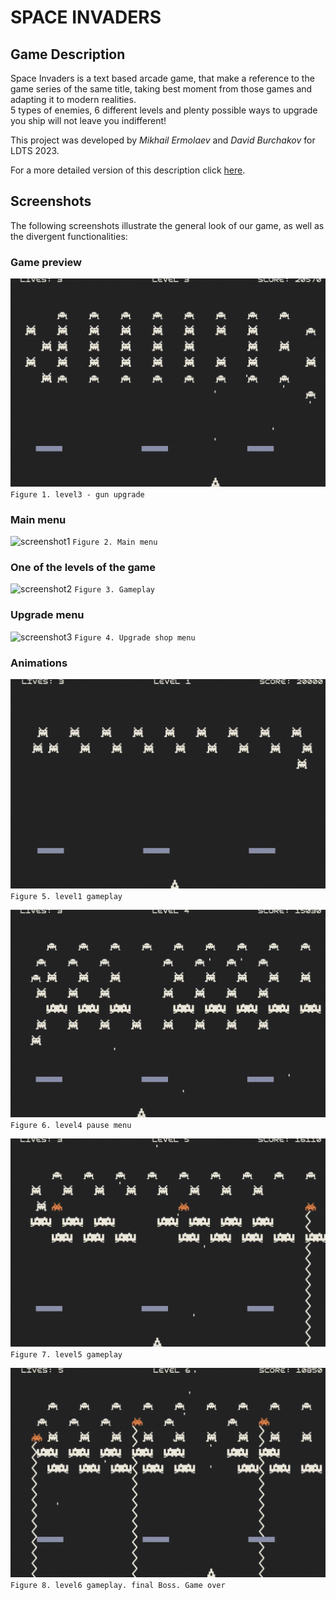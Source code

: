 # SPACE INVADERS

## Game Description

Space Invaders is a text based arcade game,
that make a reference to the game series of
the same title, taking best moment from those games
and adapting it to modern realities.\
5 types of enemies, 6 different levels and plenty possible ways to upgrade you ship 
will not leave you indifferent!

This project was developed by *Mikhail Ermolaev* and *David Burchakov* for LDTS 2023.

For a more detailed version of this description click [here](./docs/README.md).


## Screenshots

The following screenshots illustrate the general look of our game, as well as the divergent functionalities:

### Game preview

![gamePreview](/docs/gifs/lvl3.gif)
    `Figure 1. level3 - gun upgrade`

### Main menu
![screenshot1](/docs/images/screenshot1.png "main menu")
    `Figure 2. Main menu`

### One of the levels of the game
![screenshot2](/docs/images/screenshot2.png "gameplay")
    `Figure 3. Gameplay`
### Upgrade menu
![screenshot3](/docs/images/screenshot3.png "upgrade menu")
    `Figure 4. Upgrade shop menu`
### Animations

![level1](/docs/gifs/lvl1.gif)
    `Figure 5. level1 gameplay` 
    
    
![level4](/docs/gifs/lvl4.gif)
    `Figure 6. level4 pause menu` 


![level5](/docs/gifs/lvl5.gif)
    `Figure 7. level5 gameplay` 


![level6](/docs/gifs/lvl6.gif)
    `Figure 8. level6 gameplay. final Boss. Game over`

